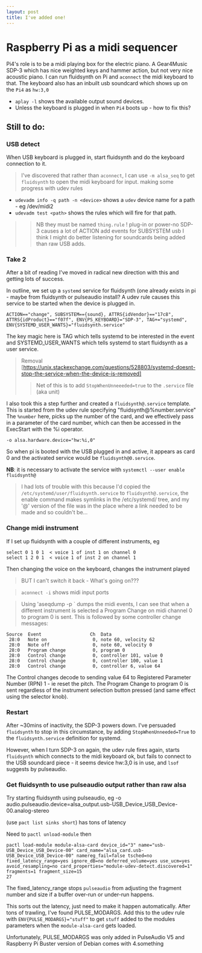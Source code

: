```yaml
---
layout: post
title: I've added one!
---
```


# Raspberry Pi as a midi sequencer
Pi4's role is to be a midi playing box for the electric piano. A Gear4Music SDP-3 which has nice weighted keys and hammer action, but not very nice acoustic piano.
I can run fluidsynth on Pi and `aconnect` the midi keyboard to that.  The keyboard also has an inbuilt usb soundcard which shows up on the `Pi4` as `hw:3,0`
- `aplay -l` shows the available output sound devices.
- Unless the keyboard is plugged in when `Pi4` boots up - how to fix this?

## Still to do:
### USB detect
When USB keyboard is plugged in, start fluidsynth and do the keyboard connection to it.
> I've discovered that rather than `aconnect`, I can use `-m alsa_seq` to get `fluidsynth` to open the midi keyboard for input.
> making some progress with udev rules
- `udevadm info -q path -n <device>` shows a `udev` device name for a path - eg /dev/midi2
- `udevadm test <path>` shows the rules which will fire for that path.  
>> NB they must be named `thing.rule` !
> plug-in or power-no SDP-3 causes a lot of ACTION add events for SUBSYSTEM usb
>> I think I might do better listening for soundcards being added than raw USB adds.
### Take 2
After a bit of reading I've moved in radical new direction with this and getting lots of success.

In outline, we set up a `systemd` service for fluidsynth (one already exists in pi - maybe from fluidsynth or pulseaudio install?
A udev rule causes this service to be started when the device is plugged in.
```
ACTION=="change", SUBSYSTEM=={sound}, ATTRS{idVendor}=="17c8", ATTRS{idProduct}=="f07f", ENV{PS_KEYBOARD}="SDP-3", TAG+="systemd", ENV{SYSTEMD_USER_WANTS}="fluidsynth.service"
```
The key magic here is TAG which tells systemd to be interested in the event and SYSTEMD_USER_WANTS which tells systemd to start fluidsynth as a user service.

> Removal [https://unix.stackexchange.com/questions/528803/systemd-doesnt-stop-the-service-when-the-device-is-removed]
>> Net of this is to add `StopWhenUnneeeded=true` to the `.service` file (aka unit)

I also took this a step further and created a `fluidsynth@.service` template.  This is started from the udev rule specifying "fluidsynth@%number.service"
The `%number` here,  picks up the number of the card, and we effectively pass in a parameter of the card number, which can then be accessed in the ExecStart with the %i operator.
```
-o alsa.hardware.device="hw:%i,0"
```
So when pi is booted with the USB plugged in and active, it appears as card 0 and the activated service would be `fluidsynth@0.service`.

**NB**: it is necessary to activate the service with
`systemctl --user enable fluidsynth@`
> I had lots of trouble with this because I'd copied the `/etc/systemd/user/fluidsynth.service` to `fluidsynth@.service`, the enable command makes symlinks in the /etc/systemd/ tree, and my '@' version of the file was in the place where a link needed to be made and so couldn't be...

### Change midi instrument
If I set up fluidsynth with a couple of different instruments, eg
```
select 0 1 0 1  < voice 1 of inst 1 on channel 0
select 1 2 0 1  < voice 1 of inst 2 on channel 1
```
Then changing the voice on the keyboard, changes the instrument played
> BUT I can't switch it back - What's going on???

> `aconnect -i` shows midi input ports

> Using 'aseqdump -p <port>` dumps the midi events, I can see that when a different instrument is selected a Program Change on midi channel 0 to program 0 is sent.  This is followed by some controller change messages:
```
Source  Event                  Ch  Data
 28:0   Note on                 0, note 60, velocity 62
 28:0   Note off                0, note 60, velocity 0
 28:0   Program change          0, program 0
 28:0   Control change          0, controller 101, value 0
 28:0   Control change          0, controller 100, value 1
 28:0   Control change          0, controller 6, value 64
```
The Control changes decode to sending value 64 to Registered Parameter Number (RPN) 1 - ie reset the pitch.
The Program Change to program 0 is sent regardless of the instrument selection button pressed (and same effect using the selector knob).

### Restart
After ~30mins of inactivity, the SDP-3 powers down.  I've persuaded `fluidsynth` to stop in this circumstance,
by adding `StopWhenUnneeded=True` to the `fluidsynth.service` definition for systemd.

However, when I turn SDP-3 on again, the udev rule fires again, starts `fluidsynth` which connects to the midi keyboard ok, but fails to connect to the USB soundcard piece - it seems device hw:3,0 is in use, and `lsof` suggests by pulseaudio.

### Get fluidsynth to use pulseaudio output rather than raw alsa
Try starting fluidsynth using pulseaudio, eg
-o audio.pulseaudio.device=alsa_output.usb-USB_Device_USB_Device-00.analog-stereo

(use `pact list sinks short`)
has tons of latency

Need to `pactl unload-module` then 
```
pactl load-module module-alsa-card device_id="3" name="usb-USB_Device_USB_Device-00" card_name="alsa_card.usb-USB_Device_USB_Device-00" namereg_fail=false tsched=no fixed_latency_range=yes ignore_dB=no deferred_volume=yes use_ucm=yes avoid_resampling=no card_properties="module-udev-detect.discovered=1" fragments=1 fragment_size=15
27
```
The fixed_latency_range stops `pulseaudio` from adjusting the fragment number and size if a buffer over-run or under-run happens.  

This sorts out the latency, just need to make it happen automatically.  After tons of trawling, I've found PULSE_MODARGS.  Add this to the udev rule with `ENV{PULSE_MODARGS}="stuff"` to get `stuff` added to the modules parameters when the `module-alsa-card` gets loaded.

Unfortunately, PULSE_MODARGS was only added in PulseAudio V5 and Raspberry Pi Buster version of Debian comes with 4.something
